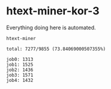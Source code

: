 # htext-miner-kor-3

Everything doing here is automated.

```
htext-miner

total: 7277/9855 (73.84069000507355%)

job0: 1313
job1: 1525
job2: 1436
job3: 1571
job4: 1432
```
